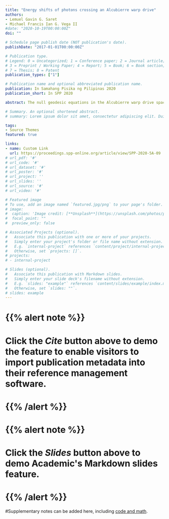 ```yaml
---
title: "Energy shifts of photons crossing an Alcubierre warp drive"
authors:
- Lemuel Gavin G. Saret
- Michael Francis Ian G. Vega II
#date: "2020-10-19T00:00:00Z"
doi: ""

# Schedule page publish date (NOT publication's date).
publishDate: "2017-01-01T00:00:00Z"

# Publication type.
# Legend: 0 = Uncategorized; 1 = Conference paper; 2 = Journal article;
# 3 = Preprint / Working Paper; 4 = Report; 5 = Book; 6 = Book section;
# 7 = Thesis; 8 = Patent
publication_types: ["1"]

# Publication name and optional abbreviated publication name.
publication: In Samahang Pisika ng Pilipinas 2020
publication_short: In SPP 2020

abstract: The null geodesic equations in the Alcubierre warp drive space-time are numerically integrated to determine light propagation and angular deflection of photons originating from infinity that collide with the warp drive distortion. We find that for a distant observer in a co-moving reference frame alongside the warp drive distortion, light rays colliding with the warp drive would have resulting angular deflections that changes for different values of the impact parameter and warp velocity. Meanwhile, images that propagate through the warp drive distortion would experience gravitational lensing that would invert a radial area of the image from the center outward as seen by an observer following the said warp drive. This lensing effect is caused by the negative energy density matter that supports the warp drive space-time.

# Summary. An optional shortened abstract.
# summary: Lorem ipsum dolor sit amet, consectetur adipiscing elit. Duis posuere tellus ac convallis placerat. Proin tincidunt magna sed ex sollicitudin condimentum.

tags:
- Source Themes
featured: true

links:
- name: Custom Link
  url: https://proceedings.spp-online.org/article/view/SPP-2020-5A-09
# url_pdf: '#'
# url_code: '#'
# url_dataset: '#'
# url_poster: '#'
# url_project: ''
# url_slides: ''
# url_source: '#'
# url_video: '#'

# Featured image
# To use, add an image named `featured.jpg/png` to your page's folder. 
# image:
#  caption: 'Image credit: [**Unsplash**](https://unsplash.com/photos/pLCdAaMFLTE)'
#  focal_point: ""
#  preview_only: false

# Associated Projects (optional).
#   Associate this publication with one or more of your projects.
#   Simply enter your project's folder or file name without extension.
#   E.g. `internal-project` references `content/project/internal-project/index.md`.
#   Otherwise, set `projects: []`.
# projects:
# - internal-project

# Slides (optional).
#   Associate this publication with Markdown slides.
#   Simply enter your slide deck's filename without extension.
#   E.g. `slides: "example"` references `content/slides/example/index.md`.
#   Otherwise, set `slides: ""`.
# slides: example
---
```


# {{% alert note %}}
# Click the *Cite* button above to demo the feature to enable visitors to import publication metadata into their reference management software.
# {{% /alert %}}

# {{% alert note %}}
# Click the *Slides* button above to demo Academic's Markdown slides feature.
# {{% /alert %}}

#Supplementary notes can be added here, including [code and math](https://sourcethemes.com/academic/docs/writing-markdown-latex/).
